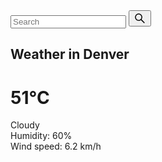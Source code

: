 
<!DOCTYPE html>
<html lang="en">

<head>
  <meta charset="UTF-8">
  <meta name="viewport" content="width=device-width, initial-scale=1.0">
  <title>Weather App</title>
  <link rel="preconnect" href="https://fonts.gstatic.com">
  <link href="https://fonts.googleapis.com/css2?family=Open+Sans&display=swap" rel="stylesheet">
  <link rel="stylesheet" href="./style.css">
  <script src="./script.js" defer></script>
</head>

<body>
  <div class="card">
    <div class="search">
      <input type="text" class="search-bar" placeholder="Search">
      <button><svg stroke="currentColor" fill="currentColor" stroke-width="0" viewBox="0 0 1024 1024" height="1.5em"
          width="1.5em" xmlns="http://www.w3.org/2000/svg">
          <path
            d="M909.6 854.5L649.9 594.8C690.2 542.7 712 479 712 412c0-80.2-31.3-155.4-87.9-212.1-56.6-56.7-132-87.9-212.1-87.9s-155.5 31.3-212.1 87.9C143.2 256.5 112 331.8 112 412c0 80.1 31.3 155.5 87.9 212.1C256.5 680.8 331.8 712 412 712c67 0 130.6-21.8 182.7-62l259.7 259.6a8.2 8.2 0 0 0 11.6 0l43.6-43.5a8.2 8.2 0 0 0 0-11.6zM570.4 570.4C528 612.7 471.8 636 412 636s-116-23.3-158.4-65.6C211.3 528 188 471.8 188 412s23.3-116.1 65.6-158.4C296 211.3 352.2 188 412 188s116.1 23.2 158.4 65.6S636 352.2 636 412s-23.3 116.1-65.6 158.4z">
          </path>
        </svg></button>
    </div>
    <div class="weather loading">
      <h2 class="city">Weather in Denver</h2>
      <h1 class="temp">51°C</h1>
      <div class="flex">
        <img src="https://openweathermap.org/img/wn/04n.png" alt="" class="icon" />
        <div class="description">Cloudy</div>
      </div>
      <div class="humidity">Humidity: 60%</div>
      <div class="wind">Wind speed: 6.2 km/h</div>
    </div>
  </div>
</body>

</html>
